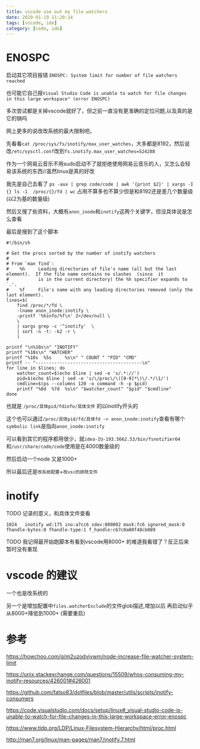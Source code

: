 ```yaml
---
title: vscode use out my file watchers
date: 2020-01-19 11:20:14
tags: [vscode, ide]
category: [code, ide]
---
```


# ENOSPC

启动其它项目报错 `ENOSPC: System limit for number of file watchers reached`

也可能它自己报`Visual Studio Code is unable to watch for file changes in this large workspace" (error ENOSPC)`

多次尝试都是关掉vscode就好了，但之前一直没有更准确的定位问题,以及真的是它的锅吗

网上更多的说改改系统的最大限制吧。

先看看`cat /proc/sys/fs/inotify/max_user_watches`，大多都是8192，然后说改`/etc/sysctl.conf`改到`fs.inotify.max_user_watches=524288`

作为一个网易云音乐不用sudo启动不了就拒绝使用网易云音乐的人，又怎么会轻易该系统的东西//虽然linux是真的好改

我先是自己去看了 `ps -aux | grep code/code | awk '{print $2}' | xargs -I {} ls -1  /proc/{}/fd | wc` 占用不算多也不算少但是和8192还是差几个数量级(以2为基的数量级)

然后又搜了些资料，大概有`anon_inode`和`inotify`这两个关键字，但没具体说是怎么查看

最后是搜到了这个脚本

```
#!/bin/sh

# Get the procs sorted by the number of inotify watchers
#
# From `man find`: 
#    %h     Leading directories of file's name (all but the last element).  If the file name contains no slashes  (since  it
#           is in the current directory) the %h specifier expands to `.'.
#    %f     File's name with any leading directories removed (only the last element).
lines=$(
    find /proc/*/fd \
    -lname anon_inode:inotify \
    -printf '%hinfo/%f\n' 2>/dev/null \
    \
    | xargs grep -c '^inotify'  \
    | sort -n -t: -k2 -r \
    )

printf "\n%10s\n" "INOTIFY"
printf "%10s\n" "WATCHER"
printf "%10s  %5s     %s\n" " COUNT " "PID" "CMD"
printf -- "----------------------------------------\n"
for line in $lines; do
    watcher_count=$(echo $line | sed -e 's/.*://')
    pid=$(echo $line | sed -e 's/\/proc\/\([0-9]*\)\/.*/\1/')
    cmdline=$(ps --columns 120 -o command -h -p $pid) 
    printf "%8d  %7d  %s\n" "$watcher_count" "$pid" "$cmdline"
done
```

也就是 `/proc/具体pid/fdinfo/具体文件` 的以inotify开头的

这个也可以通过`/proc/具体pid/fd/具体fd -> anon_inode:inotify`查看有哪个`symbolic link`是指向`anon_inode:inotify`

可以看到其它的程序都用很少，就`idea-IU-193.5662.53/bin/fsnotifier64`和`/usr/share/code/code`使用是在4000数量级的

然后启动一个node 又是1000+

所以最后还是`改系统配置`+`改vsc的排除文件`

# inotify

TODO 记录的意义，和具体文件查看

`1024	inotify wd:175 ino:a7cc6 sdev:800002 mask:fc6 ignored_mask:0 fhandle-bytes:8 fhandle-type:1 f_handle:c67c0a00f48cb089`

TODO 我记得最开始跑脚本有看到vscode用8000+ 的难道我看错了？反正后来暂时没有重现

# vscode 的建议

一个也是改系统的

另一个是增加配置中`files.watcherExclude`的文件glob描述,增加以后 再启动似乎从8000+降低到1000+ (需要重启)

# 参考

https://howchoo.com/g/m2uzodviywm/node-increase-file-watcher-system-limit

https://unix.stackexchange.com/questions/15509/whos-consuming-my-inotify-resources/426001#426001

https://github.com/fatso83/dotfiles/blob/master/utils/scripts/inotify-consumers

https://code.visualstudio.com/docs/setup/linux#_visual-studio-code-is-unable-to-watch-for-file-changes-in-this-large-workspace-error-enospc

https://www.tldp.org/LDP/Linux-Filesystem-Hierarchy/html/proc.html

http://man7.org/linux/man-pages/man7/inotify.7.html

